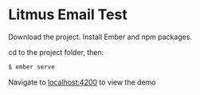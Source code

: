 # Litmus Email Test

Download the project. Install Ember and npm packages. 

cd to the project folder, then:
```sh
$ ember serve
```

Navigate to [localhost:4200](http://localhost:4200/) to view the demo